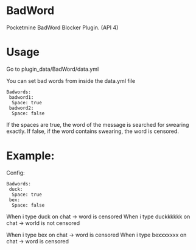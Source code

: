 # BadWord
Pocketmine BadWord Blocker Plugin. (API 4)

# Usage
Go to plugin_data/BadWord/data.yml

You can set bad words from inside the data.yml file
```
Badwords:
 badword1:
  Space: true
 badword2:
  Space: false
```

If the spaces are true, the word of the message is searched for swearing exactly.
If false, if the word contains swearing, the word is censored.

# Example:
Config:
```
Badwords:
 duck:
  Space: true
 bex:
  Space: false
```

When i type duck on chat -> word is censored
When i type duckkkkkk on chat -> world is not censored

When i type bex on chat -> word is censored
When i type bexxxxxxx on chat -> word is censored
